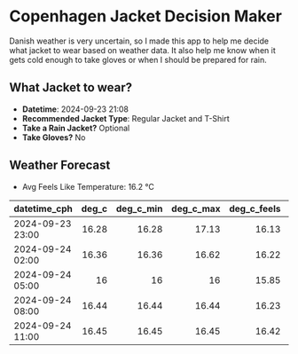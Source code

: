 
# Copenhagen Jacket Decision Maker

Danish weather is very uncertain, so I made this app to help me decide what jacket to wear based on weather data. 
It also help me know when it gets cold enough to take gloves or when I should be prepared for rain.

## What Jacket to wear?

- **Datetime**: 2024-09-23 21:08
- **Recommended Jacket Type**: Regular Jacket and T-Shirt
- **Take a Rain Jacket?** Optional
- **Take Gloves?** No

## Weather Forecast
- Avg Feels Like Temperature: 16.2 °C

| datetime_cph     |   deg_c |   deg_c_min |   deg_c_max |   deg_c_feels | weather   | wind   | rain   |
|:-----------------|--------:|------------:|------------:|--------------:|:----------|:-------|:-------|
| 2024-09-23 23:00 |   16.28 |       16.28 |       17.13 |         16.13 | Clouds    | Low    | None   |
| 2024-09-24 02:00 |   16.36 |       16.36 |       16.62 |         16.22 | Clouds    | Low    | None   |
| 2024-09-24 05:00 |   16    |       16    |       16    |         15.85 | Clouds    | Low    | None   |
| 2024-09-24 08:00 |   16.44 |       16.44 |       16.44 |         16.23 | Rain      | Low    | Low    |
| 2024-09-24 11:00 |   16.45 |       16.45 |       16.45 |         16.42 | Rain      | Low    | Low    |
        